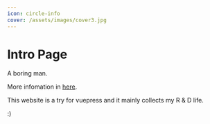 ```yaml
---
icon: circle-info
cover: /assets/images/cover3.jpg
---
```


# Intro Page

A boring man.

More infomation in [here](https://chillcicada.com).

This website is a try for vuepress and it mainly collects my R & D life.

:)

